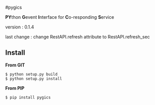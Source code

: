 #pygics

**PY**thon **G**event **I**nterface for **C**o-responding **S**ervice

version : 0.1.4

last change : change RestAPI.refresh attribute to RestAPI.refresh_sec

## Install

**From GIT**

	$ python setup.py build
	$ python setup.py install

**From PIP**

	$ pip install pygics